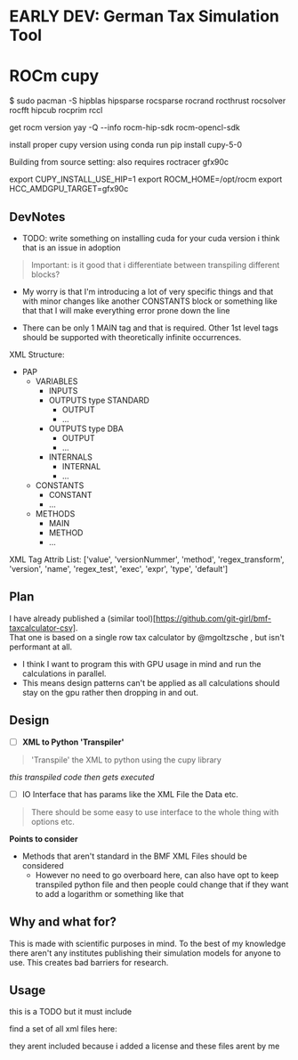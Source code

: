 # EARLY DEV: German Tax Simulation Tool 

# ROCm cupy 
$ sudo pacman -S hipblas hipsparse rocsparse rocrand rocthrust rocsolver rocfft hipcub rocprim rccl

get rocm version 
  yay -Q --info rocm-hip-sdk rocm-opencl-sdk 

install proper cupy version using 
  conda run pip install cupy-5-0

Building from source setting: 
also requires roctracer
gfx90c

export CUPY_INSTALL_USE_HIP=1
export ROCM_HOME=/opt/rocm
export HCC_AMDGPU_TARGET=gfx90c
 

## DevNotes

- TODO: write something on installing cuda for your cuda version i think that is an issue in adoption 

> Important: is it good that i differentiate between transpiling different blocks? 
- My worry is that I'm introducing a lot of very specific things and that with minor changes 
  like another CONSTANTS block or something like that that I will make everything error prone 
  down the line

- There can be only 1 MAIN tag and that is required. Other 1st level tags should 
  be supported with theoretically infinite occurrences.

XML Structure: 
- PAP 
  - VARIABLES 
    - INPUTS 
    - OUTPUTS  type STANDARD 
      - OUTPUT 
      - ... 
    - OUTPUTS  type DBA 
      - OUTPUT 
      - ... 
    - INTERNALS  
      - INTERNAL 
      - ... 
  - CONSTANTS 
    - CONSTANT
    - ... 
  - METHODS 
    - MAIN 
    - METHOD 
    - ... 

XML Tag Attrib List: 
['value',
 'versionNummer',
 'method',
 'regex_transform',
 'version',
 'name',
 'regex_test',
 'exec',
 'expr',
 'type',
 'default']

## Plan 

I have already published a (similar tool)[https://github.com/git-girl/bmf-taxcalculator-csv].  
That one is based on a single row tax calculator by @mgoltzsche , but isn't performant at all.

- I think I want to program this with GPU usage in mind and run the calculations in parallel. 
- This means design patterns can't be applied as all calculations should stay on the gpu rather 
  then dropping in and out. 

## Design 

- [ ] **XML to Python 'Transpiler'**
> 'Transpile' the XML to python using the cupy library 

_this transpiled code then gets executed_

- [ ] IO Interface that has params like the XML File the Data etc. 
> There should be some easy to use interface to the whole thing with options etc.

**Points to consider** 
- Methods that aren't standard in the BMF XML Files should be considered 
  - However no need to go overboard here, can also have opt to keep transpiled 
    python file and then people could change that if they want to add a logarithm 
    or something like that

## Why and what for? 

This is made with scientific purposes in mind. To the best of my knowledge there 
aren't any institutes publishing their simulation models for anyone to use. 
This creates bad barriers for research.

## Usage 

this is a TODO but it must include 

find a set of all xml files here: 

they arent included because i added a license and these files arent by me


